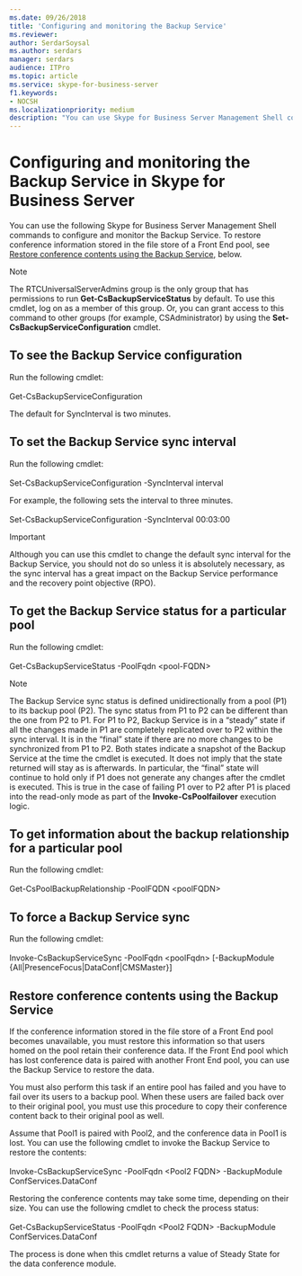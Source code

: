 ```yaml
---
ms.date: 09/26/2018
title: 'Configuring and monitoring the Backup Service'
ms.reviewer: 
author: SerdarSoysal
ms.author: serdars
manager: serdars
audience: ITPro
ms.topic: article
ms.service: skype-for-business-server
f1.keywords:
- NOCSH
ms.localizationpriority: medium
description: "You can use Skype for Business Server Management Shell commands to configure and monitor the Backup Service."
---
```


# Configuring and monitoring the Backup Service in Skype for Business Server

You can use the following Skype for Business Server Management Shell commands to configure and monitor the Backup Service. To restore conference information stored in the file store of a Front End pool, see [Restore conference contents using the Backup Service](#restore-conference-contents-using-the-backup-service), below.

> [!NOTE]  
> The RTCUniversalServerAdmins group is the only group that has permissions to run **Get-CsBackupServiceStatus** by default. To use this cmdlet, log on as a member of this group. Or, you can grant access to this command to other groups (for example, CSAdministrator) by using the **Set-CsBackupServiceConfiguration** cmdlet.

## To see the Backup Service configuration

Run the following cmdlet:<br/><br/>Get-CsBackupServiceConfiguration

The default for SyncInterval is two minutes.

## To set the Backup Service sync interval

Run the following cmdlet:<br/><br/>Set-CsBackupServiceConfiguration -SyncInterval interval

For example, the following sets the interval to three minutes.<br/><br/>Set-CsBackupServiceConfiguration -SyncInterval 00:03:00


> [!IMPORTANT]  
> Although you can use this cmdlet to change the default sync interval for the Backup Service, you should not do so unless it is absolutely necessary, as the sync interval has a great impact on the Backup Service performance and the recovery point objective (RPO).

## To get the Backup Service status for a particular pool

Run the following cmdlet:<br/><br/>Get-CsBackupServiceStatus -PoolFqdn \<pool-FQDN>

> [!NOTE]  
> The Backup Service sync status is defined unidirectionally from a pool (P1) to its backup pool (P2). The sync status from P1 to P2 can be different than the one from P2 to P1. For P1 to P2, Backup Service is in a “steady” state if all the changes made in P1 are completely replicated over to P2 within the sync interval. It is in the “final” state if there are no more changes to be synchronized from P1 to P2. Both states indicate a snapshot of the Backup Service at the time the cmdlet is executed. It does not imply that the state returned will stay as is afterwards. In particular, the “final” state will continue to hold only if P1 does not generate any changes after the cmdlet is executed. This is true in the case of failing P1 over to P2 after P1 is placed into the read-only mode as part of the **Invoke-CsPoolfailover** execution logic.

## To get information about the backup relationship for a particular pool

Run the following cmdlet:<br/><br/>Get-CsPoolBackupRelationship -PoolFQDN \<poolFQDN>

## To force a Backup Service sync

Run the following cmdlet:<br/><br/>Invoke-CsBackupServiceSync -PoolFqdn \<poolFqdn> [-BackupModule  {All|PresenceFocus|DataConf|CMSMaster}]

## Restore conference contents using the Backup Service 

If the conference information stored in the file store of a Front End pool becomes unavailable, you must restore this information so that users homed on the pool retain their conference data. If the Front End pool which has lost conference data is paired with another Front End pool, you can use the Backup Service to restore the data.

You must also perform this task if an entire pool has failed and you have to fail over its users to a backup pool. When these users are failed back over to their original pool, you must use this procedure to copy their conference content back to their original pool as well.

Assume that Pool1 is paired with Pool2, and the conference data in Pool1 is lost. You can use the following cmdlet to invoke the Backup Service to restore the contents:<br/><br/>Invoke-CsBackupServiceSync -PoolFqdn \<Pool2 FQDN> -BackupModule ConfServices.DataConf

Restoring the conference contents may take some time, depending on their size. You can use the following cmdlet to check the process status:<br/><br/>Get-CsBackupServiceStatus -PoolFqdn \<Pool2 FQDN> -BackupModule ConfServices.DataConf

The process is done when this cmdlet returns a value of Steady State for the data conference module.


